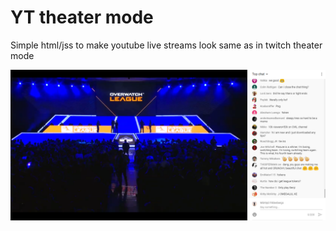 # YT theater mode
Simple html/jss to make youtube live streams look same as in twitch theater mode

![alt text](https://github.com/martyzzs/YT_theater_mode/blob/master/images/theaterMode.png?raw=true "Logo Title Text 1")

